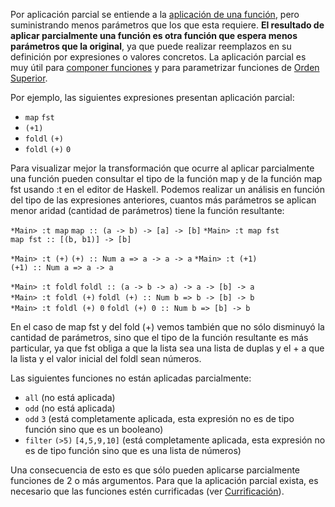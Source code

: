 Por aplicación parcial se entiende a la [aplicación de una función](aplicacion.md), pero suministrando menos parámetros que los que esta requiere. **El resultado de aplicar parcialmente una función es otra función que espera menos parámetros que la original**, ya que puede realizar reemplazos en su definición por expresiones o valores concretos. La aplicación parcial es muy útil para [componer funciones](composicion.md) y para parametrizar funciones de [Orden Superior](orden-superior.md).

Por ejemplo, las siguientes expresiones presentan aplicación parcial:

-   `map` `fst`
-   `(+1)`
-   `foldl` `(+)`
-   `foldl` `(+)` `0`

Para visualizar mejor la transformación que ocurre al aplicar parcialmente una función pueden consultar el tipo de la función map y de la función map fst usando :t en el editor de Haskell. Podemos realizar un análisis en función del tipo de las expresiones anteriores, cuantos más parámetros se aplican menor aridad (cantidad de parámetros) tiene la función resultante:

`*Main> :t map`
`map :: (a -> b) -> [a] -> [b]`
`*Main> :t map fst`
`map fst :: [(b, b1)] -> [b]`

`*Main> :t (+)`
`(+) :: Num a => a -> a -> a`
`*Main> :t (+1)`
`(+1) :: Num a => a -> a`

`*Main> :t foldl`
`foldl :: (a -> b -> a) -> a -> [b] -> a`
`*Main> :t foldl (+)`
`foldl (+) :: Num b => b -> [b] -> b`
`*Main> :t foldl (+) 0`
`foldl (+) 0 :: Num b => [b] -> b`

En el caso de map fst y del fold (+) vemos también que no sólo disminuyó la cantidad de parámetros, sino que el tipo de la función resultante es más particular, ya que fst obliga a que la lista sea una lista de duplas y el + a que la lista y el valor inicial del foldl sean números.

Las siguientes funciones no están aplicadas parcialmente:

-   `all` (no está aplicada)
-   `odd` (no está aplicada)
-   `odd` `3` (está completamente aplicada, esta expresión no es de tipo función sino que es un booleano)
-   `filter` `(>5)` `[4,5,9,10]` (está completamente aplicada, esta expresión no es de tipo función sino que es una lista de números)

Una consecuencia de esto es que sólo pueden aplicarse parcialmente funciones de 2 o más argumentos. Para que la aplicación parcial exista, es necesario que las funciones estén currificadas (ver [Currificación](currificacion.md)).
